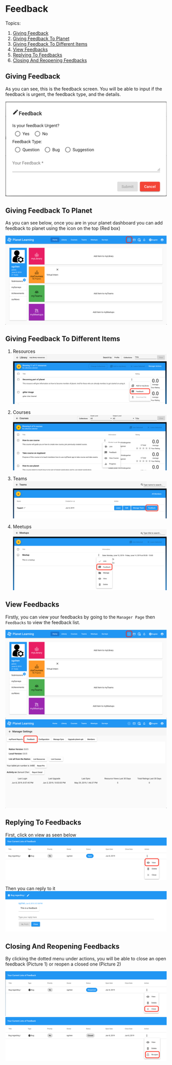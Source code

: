 # Feedback
Topics:
1. [Giving Feedback](#giving-feedback)
2. [Giving Feedback To Planet](#giving-feedback-to-planet)
3. [Giving Feedback To Different Items](#giving-feedback-to-different-items)
4. [View Feedbacks](#view-feedbacks)
5. [Replying To Feedbacks](#replying-to-feedbacks)
6. [Closing And Reopening Feedbacks](#closing-and-reopening-feedbacks)

## Giving Feedback
As you can see, this is the feedback screen. You will be able to input if the feedback is urgent, the feedback type, and the details.

![Feedback Modal](images/planet-feedback-modal.png)

## Giving Feedback To Planet
As you can see below, once you are in your planet dashboard you can add feedback to planet using the icon on the top (Red box)

![Planet Feedback](images/planet-feedback-dashboard.png)

## Giving Feedback To Different Items
1. Resources
![Resources Feedback](images/planet-feedback-library.png)

2. Courses
![Courses Feedback](images/planet-feedback-courses.png)

3. Teams
![Teams Feedback](images/planet-feedback-teams.png)

3. Meetups
![Meetups Feedback](images/planet-feedback-meetups.png)

## View Feedbacks
Firstly, you can view your feedbacks by going to the `Manager Page` then `Feedbacks` to view the feedback list.

![Dashboard Feedback](images/planet-feedback-to-manager.png)
![Manager Feedback](images/planet-feedback-manager.png)

## Replying To Feedbacks
First, click on view as seen below
![View Feedback](images/planet-view-feedback.png)

Then you can reply to it
![Reply Feedback](images/planet-reply-feedback.png)

## Closing And Reopening Feedbacks
By clicking the dotted menu under actions, you will be able to close an open feedback (Picture 1) or reopen a closed one (Picture 2)

![Close Feedback](images/planet-close-feedback.png)
![Reopen Feedback](images/planet-reopen-feedback.png)




